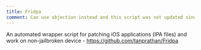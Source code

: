 ```yaml
---
title: Fridpa
comment: Can use objection instead and this script was not updated since 2017
---
```


An automated wrapper script for patching iOS applications (IPA files) and work on non-jailbroken device - <https://github.com/tanprathan/Fridpa>